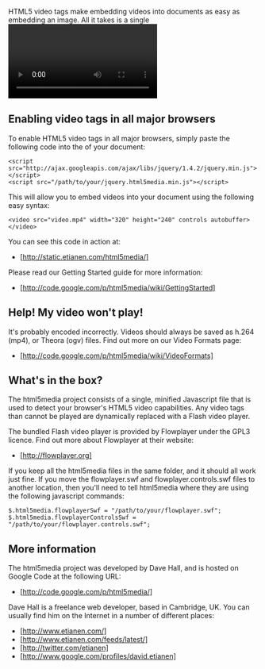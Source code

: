 HTML5 video tags make embedding videos into documents as easy as embedding an
image. All it takes is a single <video> tag. Unfortunately, not all browsers
natively support HTML5 video tags.


## Enabling video tags in all major browsers

To enable HTML5 video tags in all major browsers, simply paste the following
code into the <head> of your document:

    <script src="http://ajax.googleapis.com/ajax/libs/jquery/1.4.2/jquery.min.js"></script>
    <script src="/path/to/your/jquery.html5media.min.js"></script>
    
This will allow you to embed videos into your document using the following easy syntax:

    <video src="video.mp4" width="320" height="240" controls autobuffer></video>
    
You can see this code in action at:

*   [http://static.etianen.com/html5media/]

Please read our Getting Started guide for more information:

*   [http://code.google.com/p/html5media/wiki/GettingStarted]
    
    
## Help! My video won't play!

It's probably encoded incorrectly. Videos should always be saved as h.264 (mp4),
or Theora (ogv) files. Find out more on our Video Formats page:

*   [http://code.google.com/p/html5media/wiki/VideoFormats]
    
    
## What's in the box?

The html5media project consists of a single, minified Javascript file that is
used to detect your browser's HTML5 video capabilities. Any video tags than
cannot be played are dynamically replaced with a Flash video player.

The bundled Flash video player is provided by Flowplayer under the GPL3 licence.
Find out more about Flowplayer at their website:

*   [http://flowplayer.org]
    
If you keep all the html5media files in the same folder, and it should all work
just fine. If you move the flowplayer.swf and flowplayer.controls.swf files to
another location, then you'll need to tell html5media where they are using the
following javascript commands:

    $.html5media.flowplayerSwf = "/path/to/your/flowplayer.swf";
    $.html5media.flowplayerControlsSwf = "/path/to/your/flowplayer.controls.swf";
    
    
## More information

The html5media project was developed by Dave Hall, and is hosted on Google Code
at the following URL:

*   [http://code.google.com/p/html5media/]
    
Dave Hall is a freelance web developer, based in Cambridge, UK. You can usually
find him on the Internet in a number of different places:

*   [http://www.etianen.com/]
*   [http://www.etianen.com/feeds/latest/]
*   [http://twitter.com/etianen]
*   [http://www.google.com/profiles/david.etianen]


